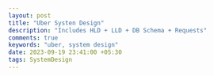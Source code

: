 ```yaml
---
layout: post
title: "Uber Systen Design"
description: "Includes HLD + LLD + DB Schema + Requests"
comments: true
keywords: "uber, system design"
date: 2023-09-19 23:41:00 +05:30
tags: SystemDesign 
---
```



